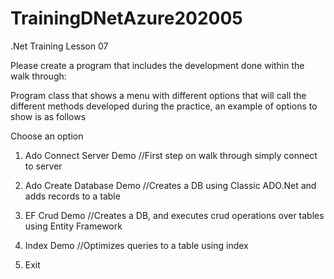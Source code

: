 # TrainingDNetAzure202005
.Net Training Lesson 07

Please create a program that includes the development done within the walk through:

Program class that shows a menu with different options that will call the different methods developed during the practice, an example of options to show is as follows

Choose an option

1. Ado Connect Server Demo //First step on walk through simply connect to server

2. Ado Create Database Demo //Creates a DB using Classic ADO.Net and adds records to a table

3. EF Crud Demo  //Creates a DB, and executes crud operations over tables using Entity Framework

4. Index Demo //Optimizes queries to a table using index

5. Exit
